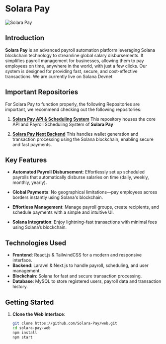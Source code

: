 # Solara Pay

![Solara Pay](https://pbs.twimg.com/profile_images/1842198737097048064/z-70200B_400x400.jpg)

## Introduction

**Solara Pay** is an advanced payroll automation platform leveraging Solana blockchain technology to streamline global salary disbursements. It simplifies payroll management for businesses, allowing them to pay employees on time, anywhere in the world, with just a few clicks. Our system is designed for providing fast, secure, and cost-effective transactions.
We are currently live on Solana Devnet

## Important Repositories
For Solara Pay to function properly, the following Repositories are important, we recommend checking out the following repositories:

1. **[Solara Pay API & Scheduling System](https://github.com/Solara-Pay/api-backend)**
 This repository houses the core API and Payroll Scheduling System of **Solara Pay**

2. **[Solara Pay Next Backend](https://github.com/Solara-Pay/next-backend)**
   This handles wallet generation and transaction processing using the Solana blockchain, enabling secure and fast payments.

## Key Features

- **Automated Payroll Disbursement**: Effortlessly set up scheduled payrolls that automatically disburse salaries on time (daily, weekly, monthly, yearly).

- **Global Payments**: No geographical limitations—pay employees across borders instantly using Solana's blockchain.

- **Effortless Management**: Manage payroll groups, create recipients, and schedule payments with a simple and intuitive UI.

<!-- - **Real-Time Payment Tracking**: Monitor all disbursements in real time with instant payment notifications (IPN). -->

- **Solana Integration**: Enjoy lightning-fast transactions with minimal fees using Solana’s blockchain.

## Technologies Used

- **Frontend**: React.js & TailwindCSS for a modern and responsive interface.
- **Backend**: Laravel & Next.js to handle payroll, scheduling, and user management.
- **Blockchain**: Solana for fast and secure transaction processing.
- **Database**: MySQL to store registered users, payroll data and transaction history.

## Getting Started

1. **Clone the Web Interface**:

   ```bash
   git clone https://github.com/Solara-Pay/web.git
   cd solara-pay-web
   npm install
   npm start

